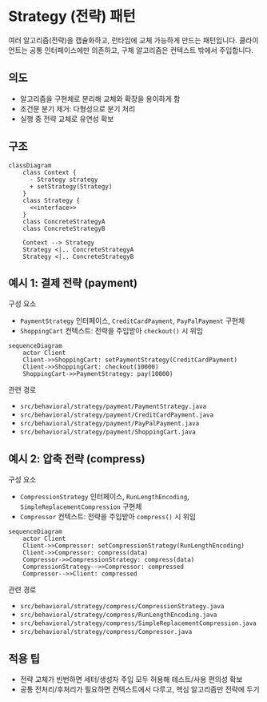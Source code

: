 # Strategy (전략) 패턴

여러 알고리즘(전략)을 캡슐화하고, 런타임에 교체 가능하게 만드는 패턴입니다. 클라이언트는 공통 인터페이스에만 의존하고, 구체 알고리즘은 컨텍스트 밖에서 주입합니다.

## 의도
- 알고리즘을 구현체로 분리해 교체와 확장을 용이하게 함
- 조건문 분기 제거: 다형성으로 분기 처리
- 실행 중 전략 교체로 유연성 확보

## 구조

```mermaid
classDiagram
    class Context {
      - Strategy strategy
      + setStrategy(Strategy)
    }
    class Strategy {
      <<interface>>
    }
    class ConcreteStrategyA
    class ConcreteStrategyB

    Context --> Strategy
    Strategy <|.. ConcreteStrategyA
    Strategy <|.. ConcreteStrategyB
```

## 예시 1: 결제 전략 (payment)

구성 요소
- `PaymentStrategy` 인터페이스, `CreditCardPayment`, `PayPalPayment` 구현체
- `ShoppingCart` 컨텍스트: 전략을 주입받아 `checkout()` 시 위임

```mermaid
sequenceDiagram
    actor Client
    Client->>ShoppingCart: setPaymentStrategy(CreditCardPayment)
    Client->>ShoppingCart: checkout(10000)
    ShoppingCart->>PaymentStrategy: pay(10000)
```

관련 경로
- `src/behavioral/strategy/payment/PaymentStrategy.java`
- `src/behavioral/strategy/payment/CreditCardPayment.java`
- `src/behavioral/strategy/payment/PayPalPayment.java`
- `src/behavioral/strategy/payment/ShoppingCart.java`

## 예시 2: 압축 전략 (compress)

구성 요소
- `CompressionStrategy` 인터페이스, `RunLengthEncoding`, `SimpleReplacementCompression` 구현체
- `Compressor` 컨텍스트: 전략을 주입받아 `compress()` 시 위임

```mermaid
sequenceDiagram
    actor Client
    Client->>Compressor: setCompressionStrategy(RunLengthEncoding)
    Client->>Compressor: compress(data)
    Compressor->>CompressionStrategy: compress(data)
    CompressionStrategy-->>Compressor: compressed
    Compressor-->>Client: compressed
```

관련 경로
- `src/behavioral/strategy/compress/CompressionStrategy.java`
- `src/behavioral/strategy/compress/RunLengthEncoding.java`
- `src/behavioral/strategy/compress/SimpleReplacementCompression.java`
- `src/behavioral/strategy/compress/Compressor.java`

## 적용 팁
- 전략 교체가 빈번하면 세터/생성자 주입 모두 허용해 테스트/사용 편의성 확보
- 공통 전처리/후처리가 필요하면 컨텍스트에서 다루고, 핵심 알고리즘만 전략에 두기
